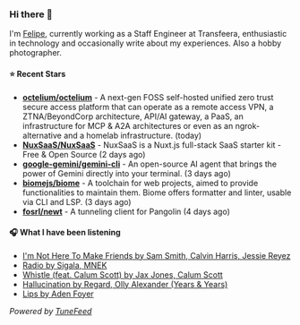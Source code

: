 ### Hi there 👋

I'm [Felipe](https://felipevm.com), currently working as a Staff Engineer at Transfeera, enthusiastic in technology and occasionally write about my experiences. Also a hobby photographer.

#### ⭐ Recent Stars
- **[octelium/octelium](https://github.com/octelium/octelium)** - A next-gen FOSS self-hosted unified zero trust secure access platform that can operate as a remote access VPN, a ZTNA/BeyondCorp architecture, API/AI gateway, a PaaS, an infrastructure for MCP &amp; A2A architectures or even as an ngrok-alternative and a homelab infrastructure. (today)
- **[NuxSaaS/NuxSaaS](https://github.com/NuxSaaS/NuxSaaS)** - NuxSaaS is a Nuxt.js full-stack SaaS starter kit - Free &amp; Open Source (2 days ago)
- **[google-gemini/gemini-cli](https://github.com/google-gemini/gemini-cli)** - An open-source AI agent that brings the power of Gemini directly into your terminal. (3 days ago)
- **[biomejs/biome](https://github.com/biomejs/biome)** - A toolchain for web projects, aimed to provide functionalities to maintain them. Biome offers formatter and linter, usable via CLI and LSP. (3 days ago)
- **[fosrl/newt](https://github.com/fosrl/newt)** - A tunneling client for Pangolin (4 days ago)

#### 🎧 What I have been listening
- [I&#39;m Not Here To Make Friends by Sam Smith, Calvin Harris, Jessie Reyez](https://open.spotify.com/track/3i0FkJYlU4MFfYkjFHXXAM)
- [Radio by Sigala, MNEK](https://open.spotify.com/track/3FN3jsZTdt5sU6NRcIgUKK)
- [Whistle (feat. Calum Scott) by Jax Jones, Calum Scott](https://open.spotify.com/track/4q05KbxYZ5JdkmrletgPjF)
- [Hallucination by Regard, Olly Alexander (Years &amp; Years)](https://open.spotify.com/track/7y3c1oJMY1CwwtOZ84Qovu)
- [Lips by Aden Foyer](https://open.spotify.com/track/12vs8cG1lkt4Eq53nLK2GV)

_Powered by [TuneFeed](https://tunefeed.app?ref=github.com)_
